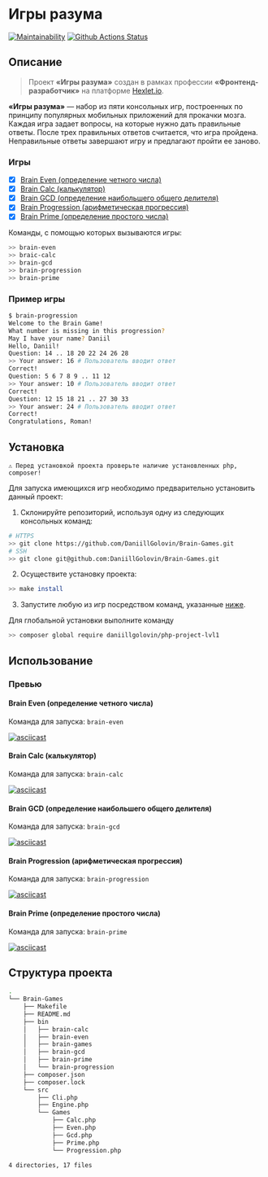 # Игры разума

[![Maintainability](https://api.codeclimate.com/v1/badges/1ccfac628567143c41d6/maintainability)](https://codeclimate.com/github/DaniillGolovin/php-project-lvl1/maintainability)
[![Github Actions Status](https://github.com/hexlet-boilerplates/php-package/workflows/PHP%20CI/badge.svg)](https://github.com/DaniillGolovin/php-project-lvl1/actions)

## Описание

> Проект **«Игры разума»** создан в рамках профессии **«Фронтенд-разработчик»** на платформе [Hexlet.io](https://ru.hexlet.io).

**«Игры разума»** — набор из пяти консольных игр, построенных по принципу популярных мобильных приложений для прокачки мозга. Каждая игра задает вопросы, на которые нужно дать правильные ответы. После трех правильных ответов считается, что игра пройдена. Неправильные ответы завершают игру и предлагают пройти ее заново.

### Игры

- [x] [Brain Even (определение четного числа)](#brain-even-определение-четного-числа)
- [x] [Brain Calc (калькулятор)](#brain-calc-калькулятор)
- [x] [Brain GCD (определение наибольшего общего делителя)](#brain-gcd-определение-наибольшего-общего-делителя)
- [x] [Brain Progression (арифметическая прогрессия)](#brain-progression-арифметическая-прогрессия)
- [x] [Brain Prime (определение простого числа)](#brain-prime-определение-простого-числа)

Команды, с помощью которых вызываются игры:

```bash
>> brain-even
>> braic-calc
>> brain-gcd
>> brain-progression
>> brain-prime
```

### Пример игры

```bash
$ brain-progression
Welcome to the Brain Game!
What number is missing in this progression?
May I have your name? Daniil
Hello, Daniil!
Question: 14 .. 18 20 22 24 26 28
>> Your answer: 16 # Пользователь вводит ответ
Correct!
Question: 5 6 7 8 9 .. 11 12
>> Your answer: 10 # Пользователь вводит ответ
Correct!
Question: 12 15 18 21 .. 27 30 33
>> Your answer: 24 # Пользователь вводит ответ
Correct!
Congratulations, Roman!
```

## Установка

```
⚠️ Перед установкой проекта проверьте наличие установленных php, composer!
```

Для запуска имеющихся игр необходимо предварительно установить данный проект:

1. Склонируйте репозиторий, используя одну из следующих консольных команд:

```bash
# HTTPS
>> git clone https://github.com/DaniillGolovin/Brain-Games.git
# SSH
>> git clone git@github.com:DaniillGolovin/Brain-Games.git
```

2. Осуществите установку проекта:

```bash
>> make install
```

3. Запустите любую из игр посредством команд, указанные [ниже](#превью).

Для глобальной установки выполните команду
```bash
>> composer global require daniillgolovin/php-project-lvl1
```

## Использование

### Превью

#### Brain Even (определение четного числа)

Команда для запуска: `brain-even`

[![asciicast](https://asciinema.org/a/JwqCgpJ7iGx4NaCYI4rOEwsGz.svg)](https://asciinema.org/a/JwqCgpJ7iGx4NaCYI4rOEwsGz)

#### Brain Calc (калькулятор)

Команда для запуска: `brain-calc`

[![asciicast](https://asciinema.org/a/iOib3cL3bITX5pUZQe9nluZwm.svg)](https://asciinema.org/a/iOib3cL3bITX5pUZQe9nluZwm)

#### Brain GCD (определение наибольшего общего делителя)

Команда для запуска: `brain-gcd`

[![asciicast](https://asciinema.org/a/qAW3HqT3XmaHwNChePww4E4AZ.svg)](https://asciinema.org/a/qAW3HqT3XmaHwNChePww4E4AZ)

#### Brain Progression (арифметическая прогрессия)

Команда для запуска: `brain-progression`

[![asciicast](https://asciinema.org/a/qed68AoUvNK856pM3R8b8JaNk.svg)](https://asciinema.org/a/qed68AoUvNK856pM3R8b8JaNk)

#### Brain Prime (определение простого числа)

Команда для запуска: `brain-prime`

[![asciicast](https://asciinema.org/a/6pQimP5KHKeRtNMCZEDwdui57.svg)](https://asciinema.org/a/6pQimP5KHKeRtNMCZEDwdui57)

## Структура проекта

```bash
.
└── Brain-Games
    ├── Makefile
    ├── README.md
    ├── bin
    │   ├── brain-calc
    │   ├── brain-even
    │   ├── brain-games
    │   ├── brain-gcd
    │   ├── brain-prime
    │   └── brain-progression
    ├── composer.json
    ├── composer.lock
    └── src
        ├── Cli.php
        ├── Engine.php
        └── Games
            ├── Calc.php
            ├── Even.php
            ├── Gcd.php
            ├── Prime.php
            └── Progression.php

4 directories, 17 files
```

